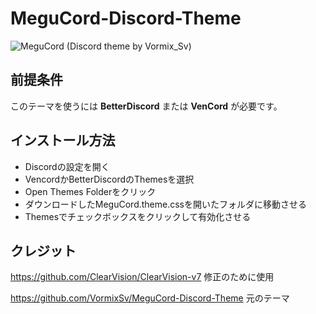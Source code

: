 # MeguCord-Discord-Theme
![MeguCord (Discord theme by Vormix_Sv)](https://github.com/VormixSv/MeguCord-Discord-Theme/assets/101508835/64207af4-e8c9-4373-9459-3fa8860e42d9)

## 前提条件
このテーマを使うには **BetterDiscord** または **VenCord** が必要です。

## インストール方法
- Discordの設定を開く 
- VencordかBetterDiscordのThemesを選択 
- Open Themes Folderをクリック
- ダウンロードしたMeguCord.theme.cssを開いたフォルダに移動させる 
- Themesでチェックボックスをクリックして有効化させる 

## クレジット
https://github.com/ClearVision/ClearVision-v7  修正のために使用

https://github.com/VormixSv/MeguCord-Discord-Theme 元のテーマ
